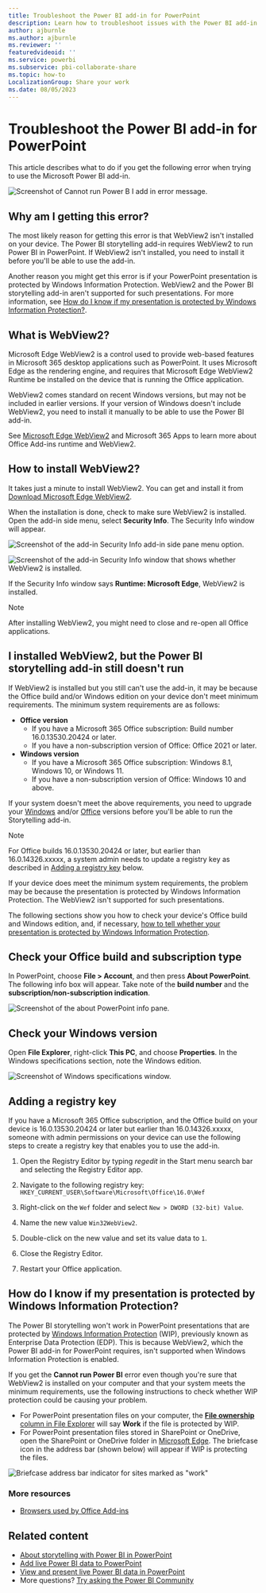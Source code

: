 ```yaml
---
title: Troubleshoot the Power BI add-in for PowerPoint
description: Learn how to troubleshoot issues with the Power BI add-in for PowerPoint. 
author: ajburnle
ms.author: ajburnle
ms.reviewer: ''
featuredvideoid: ''
ms.service: powerbi
ms.subservice: pbi-collaborate-share
ms.topic: how-to
LocalizationGroup: Share your work
ms.date: 08/05/2023
---
```


# Troubleshoot the Power BI add-in for PowerPoint

This article describes what to do if you get the following error when trying to use the Microsoft Power BI add-in.

![Screenshot of Cannot run Power B I add in error message.](./media/service-power-bi-powerpoint-add-in-troubleshoot/power-bi-add-in-error.png)

## Why am I getting this error?

The most likely reason for getting this error is that WebView2 isn't installed on your device. The Power BI storytelling add-in requires WebView2 to run Power BI in PowerPoint. If WebView2 isn't installed, you need to install it before you'll be able to use the add-in.

Another reason you might get this error is if your PowerPoint presentation is protected by Windows Information Protection. WebView2 and the Power BI storytelling add-in aren't supported for such presentations. For more information, see [How do I know if my presentation is protected by Windows Information Protection?](#how-do-i-know-if-my-presentation-is-protected-by-windows-information-protection). 

## What is WebView2?

Microsoft Edge WebView2 is a control used to provide web-based features in Microsoft 365 desktop applications such as PowerPoint. It uses Microsoft Edge as the rendering engine, and requires that Microsoft Edge WebView2 Runtime be installed on the device that is running the Office application.

WebView2 comes standard on recent Windows versions, but may not be included in earlier versions. If your version of Windows doesn't include WebView2, you need to install it manually to be able to use the Power BI add-in.

See [Microsoft Edge WebView2](/deployoffice/webview2-install) and Microsoft 365 Apps to learn more about Office Add-ins runtime and WebView2.

## How to install WebView2?
It takes just a minute to install WebView2. You can get and install it from [Download Microsoft Edge WebView2](https://developer.microsoft.com/microsoft-edge/webview2/consumer/).

When the installation is done, check to make sure WebView2 is installed. Open the add-in side menu, select **Security Info**. The Security Info window will appear.

![Screenshot of the add-in Security Info add-in side pane menu option.](./media/service-power-bi-powerpoint-add-in-troubleshoot/power-bi-add-in-security-info-menu-item.png)

![Screenshot of the add-in Security Info window that shows whether WebView2 is installed.](./media/service-power-bi-powerpoint-add-in-troubleshoot/power-bi-add-in-security-info-window.png)

If the Security Info window says **Runtime: Microsoft Edge**, WebView2 is installed.

>[!NOTE]
> After installing WebView2, you might need to close and re-open all Office applications.

## I installed WebView2, but the Power BI storytelling add-in still doesn't run

If WebView2 is installed but you still can't use the add-in, it may be because the Office build and/or Windows edition on your device don't meet minimum requirements. The minimum system requirements are as follows:

* **Office version**
    * If you have a Microsoft 365 Office subscription: Build number 16.0.13530.20424 or later.
    * If you have a non-subscription version of Office: Office 2021 or later.
* **Windows version**
    * If you have a Microsoft 365 Office subscription: Windows 8.1, Windows 10, or Windows 11.
    * If you have a non-subscription version of Office: Windows 10 and above.

If your system doesn't meet the above requirements, you need to upgrade your [Windows](https://support.microsoft.com/windows/get-the-latest-windows-update-7d20e88c-0568-483a-37bc-c3885390d212#:~:text=To%20check%20for%20updates%2C%20select,can%20choose%20to%20install%20them.) and/or [Office](https://support.microsoft.com/office/install-office-updates-2ab296f3-7f03-43a2-8e50-46de917611c5) versions before you'll be able to run the Storytelling add-in.

>[!Note]
>For Office builds 16.0.13530.20424 or later, but earlier than 16.0.14326.xxxxx, a system admin needs to update a registry key as described in [Adding a registry key](#adding-a-registry-key) below.

If your device does meet the minimum system requirements, the problem may be because the presentation is protected by Windows Information Protection. The WebView2 isn't supported for such presentations.

The following sections show you how to check your device's Office build and Windows edition, and, if necessary, [how to tell whether your presentation is protected by Windows Information Protection](#how-do-i-know-if-my-presentation-is-protected-by-windows-information-protection).

## Check your Office build and subscription type

In PowerPoint, choose **File > Account**, and then press **About PowerPoint**. The following info box will appear. Take note of the **build number** and the **subscription/non-subscription indication**.

![Screenshot of the about PowerPoint info pane.](./media/service-power-bi-powerpoint-add-in-troubleshoot/power-bi-add-in-about-powerpoint.png)

## Check your Windows version

Open **File Explorer**, right-click **This PC**, and choose **Properties**. In the Windows specifications section, note the Windows edition.

![Screenshot of Windows specifications window.](./media/service-power-bi-powerpoint-add-in-troubleshoot/power-bi-add-in-windows-specification-window.png)

## Adding a registry key

If you have a Microsoft 365 Office subscription, and the Office build on your device is 16.0.13530.20424 or later but earlier than 16.0.14326.xxxxx, someone with admin permissions on your device can use the following steps to create a registry key that enables you to use the add-in.

1. Open the Registry Editor by typing *regedit* in the Start menu search bar and selecting the Registry Editor app.

1. Navigate to the following registry key: `HKEY_CURRENT_USER\Software\Microsoft\Office\16.0\Wef`

1. Right-click on the `Wef` folder and select `New > DWORD (32-bit) Value`.

1. Name the new value `Win32WebView2`.

1. Double-click on the new value and set its value data to `1`.

1. Close the Registry Editor.

1. Restart your Office application.

## How do I know if my presentation is protected by Windows Information Protection?

The Power BI storytelling won't work in PowerPoint presentations that are protected by [Windows Information Protection](/windows/security/information-protection/windows-information-protection/protect-enterprise-data-using-wip) (WIP), previously known as Enterprise Data Protection (EDP). This is because WebView2, which the Power BI add-in for PowerPoint requires, isn't supported when Windows Information Protection is enabled.

If you get the **Cannot run Power BI** error even though you're sure that WebView2 is installed on your computer and that your system meets the minimum requirements, use the following instructions to check whether WIP protection could be causing your problem.

* For PowerPoint presentation files on your computer, the [**File ownership** column in File Explorer](https://support.microsoft.com/windows/manage-windows-information-protection-on-work-and-personal-files-0ba9ca73-3a8d-19cc-e9a1-bd2c95ca4c6c) will say **Work** if the file is protected by WIP.
* For PowerPoint presentation files stored in SharePoint or OneDrive, open the SharePoint or OneDrive folder in [Microsoft Edge](/deployedge/microsoft-edge-security-windows-information-protection). The briefcase icon in the address bar (shown below) will appear if WIP is protecting the files.

![Briefcase address bar indicator for sites marked as "work"](./media/service-power-bi-powerpoint-add-in-troubleshoot/power-bi-add-in-microsoft-edge-wip-notify.png)

### More resources

* [Browsers used by Office Add-ins](/office/dev/add-ins/concepts/browsers-used-by-office-web-add-ins)

## Related content

* [About storytelling with Power BI in PowerPoint](./service-power-bi-powerpoint-add-in-about.md)
* [Add live Power BI data to PowerPoint](./service-power-bi-powerpoint-add-in-install.md)
* [View and present live Power BI data in PowerPoint](./service-power-bi-powerpoint-add-in-view-present.md)
* More questions? [Try asking the Power BI Community](https://community.powerbi.com/)